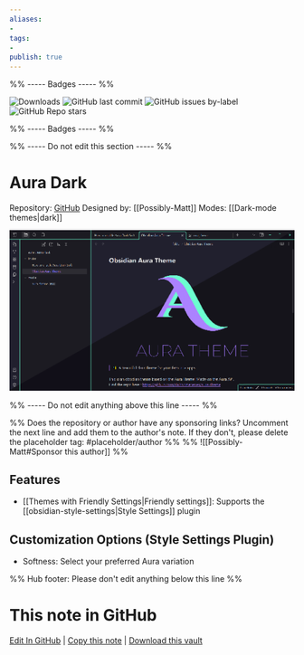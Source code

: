 ```yaml
---
aliases:
- 
tags: 
- 
publish: true
---
```


%% ----- Badges ----- %%

![Downloads](https://img.shields.io/badge/downloads-3681-573E7A?style=for-the-badge&logo=)
![GitHub last commit](https://img.shields.io/github/last-commit/Possibly-Matt/obsidian-aura-theme?color=573E7A&label=last%20update&logo=github&style=for-the-badge)
![GitHub issues by-label](https://img.shields.io/github/issues/Possibly-Matt/obsidian-aura-theme/help%20wanted?color=573E7A&logo=github&style=for-the-badge) 
![GitHub Repo stars](https://img.shields.io/github/stars/Possibly-Matt/obsidian-aura-theme?color=573E7A&logo=github&style=for-the-badge)

%% ----- Badges ----- %%

%% ----- Do not edit this section ----- %%

# Aura Dark

Repository: [GitHub](https://github.com/Possibly-Matt/obsidian-aura-theme)
Designed by: [[Possibly-Matt]]
Modes: [[Dark-mode themes|dark]]



![screenshot](https://github.com/Possibly-Matt/obsidian-aura-theme/raw/HEAD/img/aura_dark_diagonal.png)

%% ----- Do not edit anything above this line ----- %% 

%% Does the repository or author have any sponsoring links? Uncomment the next line and add them to the author's note. If they don't, please delete the placeholder tag: #placeholder/author %%
%% ![[Possibly-Matt#Sponsor this author]] %%


## Features

- [[Themes with Friendly Settings|Friendly settings]]: Supports the [[obsidian-style-settings|Style Settings]] plugin

## Customization Options (Style Settings Plugin) 
- Softness: Select your preferred Aura variation


%% Hub footer: Please don't edit anything below this line %%

# This note in GitHub

<span class="git-footer">[Edit In GitHub](https://github.dev/obsidian-community/obsidian-hub/blob/main/02%20-%20Community%20Expansions/02.05%20All%20Community%20Expansions/Themes/Aura%20Dark.md "git-hub-edit-note") | [Copy this note](https://raw.githubusercontent.com/obsidian-community/obsidian-hub/main/02%20-%20Community%20Expansions/02.05%20All%20Community%20Expansions/Themes/Aura%20Dark.md "git-hub-copy-note") | [Download this vault](https://github.com/obsidian-community/obsidian-hub/archive/refs/heads/main.zip "git-hub-download-vault") </span>
